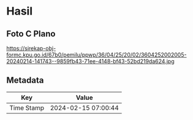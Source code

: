 # Hasil

## Foto C Plano

https://sirekap-obj-formc.kpu.go.id/67b0/pemilu/ppwp/36/04/25/20/02/3604252002005-20240214-141743--9859fb43-71ee-4148-bf43-52bd219da624.jpg


## Metadata

| Key        | Value               |
| ---------- | ------------------- |
| Time Stamp | 2024-02-15 07:00:44 |



